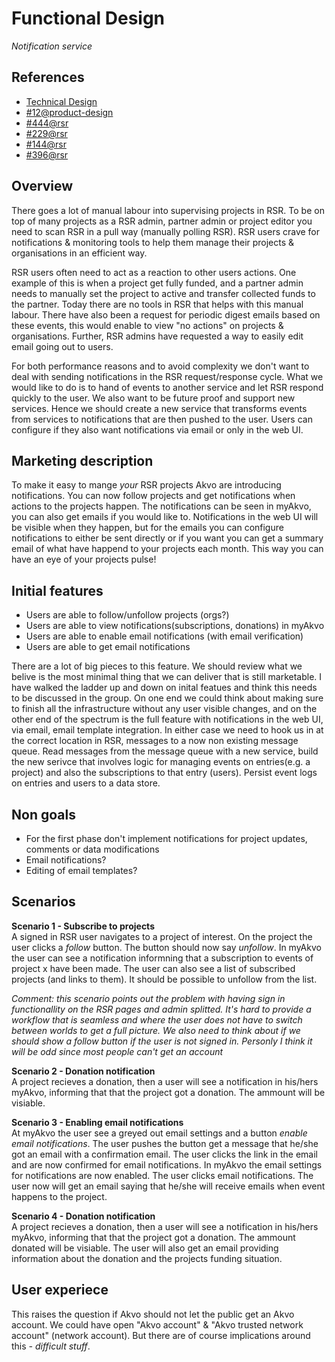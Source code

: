 # Functional Design
*Notification service*

## References
- [Technical Design](https://github.com/akvo/akvo-product-design/blob/master/RSR/Features/12-ActionBasedNotifications/TechnicalDesign/ActionBasedNotifications.md)
- [#12@product-design](https://github.com/akvo/akvo-product-design/issues/12)
- [#444@rsr](https://github.com/akvo/akvo-rsr/issues/444)
- [#229@rsr](https://github.com/akvo/akvo-rsr/issues/229)
- [#144@rsr](https://github.com/akvo/akvo-rsr/issues/144)
- [#396@rsr](https://github.com/akvo/akvo-rsr/issues/396)

## Overview
There goes a lot of manual labour into supervising projects in RSR. To be on top of many projects as a RSR admin, partner admin or project editor you need to scan RSR in a pull way (manually polling RSR). RSR users crave for notifications & monitoring tools to help them manage their projects & organisations in an efficient way.

RSR users often need to act as a reaction to other users actions. One example of this is when a project get fully funded, and a partner admin needs to manually set the project to active and transfer collected funds to the partner. Today there are no tools in RSR that helps with this manual labour. There have also been a request for periodic digest emails based on these events, this would enable to view "no actions" on projects & organisations. Further, RSR admins have requested a way to easily edit email going out to users.

For both performance reasons and to avoid complexity we don't want to deal with sending notifications in the RSR request/response cycle. What we would like to do is to hand of events to another service and let RSR respond quickly to the user. We also want to be future proof and support new services. Hence we should create a new service that transforms events from services to notifications that are then pushed to the user. Users can configure if they also want notifications via email or only in the web UI.

## Marketing description
To make it easy to mange *your* RSR projects Akvo are introducing notifications. You can now follow projects and get notifications when actions to the projects happen. The notifications can be seen in myAkvo, you can also get emails if you would like to. Notifications in the web UI will be visible when they happen, but for the emails you can configure notifications to either be sent directly or if you want you can get a summary email of what have happend to your projects each month. This way you can have an eye of your projects pulse!

## Initial features
- Users are able to follow/unfollow projects (orgs?)
- Users are able to view notifications(subscriptions, donations) in myAkvo
- Users are able to enable email notifications (with email verification)
- Users are able to get email notifications

There are a lot of big pieces to this feature. We should review what we belive is the most minimal thing that we can deliver that is still marketable. I have walked the ladder up and down on inital featues and think this needs to be discussed in the group. On one end we could think about making sure to finish all the infrastructure without any user visible changes, and on the other end of the spectrum is the full feature with notifications in the web UI, via email, email template integration. In either case we need to hook us in at the correct location in RSR, messages to a now non existing message queue. Read messages from the message queue with a new service, build the new serivce that involves logic for managing events on entries(e.g. a project) and also the subscriptions to that entry (users). Persist event logs on entries and users to a data store.
	
## Non goals
- For the first phase don't implement notifications for project updates, comments or data modifications
- Email notifications?
- Editing of email templates?

## Scenarios
**Scenario 1 - Subscribe to projects**  
A signed in RSR user navigates to a project of interest. On the project the user clicks a *follow* button. The button should now say *unfollow*. In myAkvo the user can see a notification informning that a subscription to events of project x have been made. The user can also see a list of subscribed projects (and links to them). It should be possible to unfollow from the list.

*Comment: this scenario points out the problem with having sign in functionallity on the RSR pages and admin splitted. It's hard to provide a workflow that is seamless and where the user does not have to switch between worlds to get a full picture. We also need to think about if we should show a follow button if the user is not signed in. Personly I think it will be odd since most people can't get an account*

**Scenario 2 - Donation notification**  
A project recieves a donation, then a user will see a notification in his/hers myAkvo, informing that that the project got a donation. The ammount will be visiable.  

**Scenario 3 - Enabling email notifications**  
At myAkvo the user see a greyed out email settings and a button *enable email notifications*. The user pushes the button get a message that he/she got an email with a confirmation email. The user clicks the link in the email and are now confirmed for email notifications. In myAkvo the email settings for notifications are now enabled. The user clicks email notifications. The user now will get an email saying that he/she will receive emails when event happens to the project.

**Scenario 4 - Donation notification**  
A project recieves a donation, then a user will see a notification in his/hers myAkvo, informing that that the project got a donation. The ammount donated will be visiable. The user will also get an email providing information about the donation and the projects funding situation.

## User experiece
This raises the question if Akvo should not let the public get an Akvo account. We could have open "Akvo account" & "Akvo trusted network account" (network account). But there are of course implications around this *- difficult stuff*.


